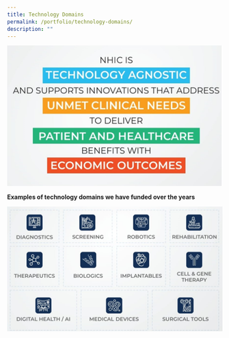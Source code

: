 ```yaml
---
title: Technology Domains
permalink: /portfolio/technology-domains/
description: ""
---
```

![](/images/Innovation%20Portfolio/Technology%20Domains/nhic%20technology%201.png)

**Examples of technology domains we have funded over the years**

![](/images/Innovation%20Portfolio/Technology%20Domains/nhic%20technology%202.png)